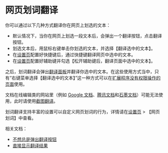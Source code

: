 # 网页划词翻译

你可以通过以下几种方式翻译你在网页上划选的文本：

- 默认情况下，当你在网页上划选一段文本后，会弹出一个翻译按钮，点击翻译按钮。
- 划选文本后，用鼠标右键单击你划选的文本，并选择【翻译选中的文本】。
- 在[设置页](options.md)配置好快捷键后，通过快捷键翻译网页中选中的文本。
- 在[设置页](options.md)配置好辅助键并勾选【松开辅助键后，翻译页面中选中的文本】。

之后，划词翻译会弹出[翻译面板](panel.md)并翻译你选中的文本。在这些使用方式当中，只有“右键菜单选择【翻译选中的文本】”这一种方式可以在[扩展程序没有权限操作的页面](../faq.mdx#why-can-not-use-in-store)使用。

文档在线编辑类的网站里（例如 [Google 文档](https://docs.google.com/)、[腾讯文档](https://docs.qq.com/)和[石墨文档](https://shimo.im/)）可能无法使用，此时请使用[截图翻译](screenshot.md)。

划词翻译支持丰富的设置可以自定义网页划词的行为，详情请在[设置页](options.md) > 【网页划词】中查看。

相关文档：

- [不想总是弹出翻译按钮](nobtn.md)
- [直接显示翻译结果](direct.md)

